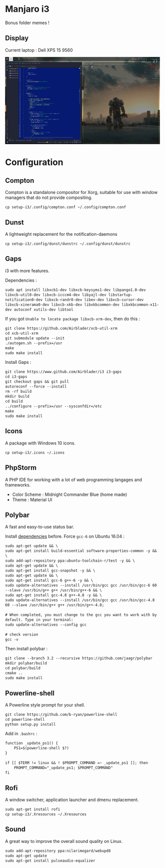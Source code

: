 # Manjaro i3

Bonus folder memes !

## Display

Current laptop : Dell XPS 15 9560

![Screenshot](workspace.png)

# Configuration

## Compton

Compton is a standalone compositor for Xorg, suitable for use with window managers that do not provide compositing.

```
cp setup-i3/.config/compton.conf ~/.config/compton.conf
```

## Dunst

A lightweight replacement for the notification-daemons 

```
cp setup-i3/.config/dunst/dunstrc ~/.config/dunst/dunstrc
```

## Gaps

i3 with more features.

Dependencies :

```
sudo apt install libxcb1-dev libxcb-keysyms1-dev libpango1.0-dev libxcb-util0-dev libxcb-icccm4-dev libyajl-dev libstartup-notification0-dev libxcb-randr0-dev libev-dev libxcb-cursor-dev libxcb-xinerama0-dev libxcb-xkb-dev libxkbcommon-dev libxkbcommon-x11-dev autoconf xutils-dev libtool 
```

If you got `Unable to locate package libxcb-xrm-dev`, then do this :

```
git clone https://github.com/Airblader/xcb-util-xrm
cd xcb-util-xrm
git submodule update --init
./autogen.sh --prefix=/usr
make
sudo make install
```

Install Gaps :
```
git clone https://www.github.com/Airblader/i3 i3-gaps
cd i3-gaps
git checkout gaps && git pull
autoreconf --force --install
rm -rf build
mkdir build
cd build
../configure --prefix=/usr --sysconfdir=/etc
make
sudo make install
```

## Icons

A package with Windows 10 icons.

```
cp setup-i3/.icons ~/.icons
```

## PhpStorm

A PHP IDE for working with a lot of web programming langages and frameworks.

* Color Scheme  : Midnight Commander Blue (home made)
* Theme         : Material UI

## Polybar

A fast and easy-to-use status bar.

Install [dependencies](https://github.com/jaagr/polybar/wiki/Compiling) before.
Force `gcc-6` on Ubuntu 16.04 :
```
sudo apt-get update && \
sudo apt-get install build-essential software-properties-common -y && \
sudo add-apt-repository ppa:ubuntu-toolchain-r/test -y && \
sudo apt-get update && \
sudo apt-get install gcc-snapshot -y && \
sudo apt-get update && \
sudo apt-get install gcc-6 g++-6 -y && \
sudo update-alternatives --install /usr/bin/gcc gcc /usr/bin/gcc-6 60 --slave /usr/bin/g++ g++ /usr/bin/g++-6 && \
sudo apt-get install gcc-4.8 g++-4.8 -y && \
sudo update-alternatives --install /usr/bin/gcc gcc /usr/bin/gcc-4.8 60 --slave /usr/bin/g++ g++ /usr/bin/g++-4.8;

# When completed, you must change to the gcc you want to work with by default. Type in your terminal:
sudo update-alternatives --config gcc

# check version
gcc -v
```

Then install polybar :

```
git clone --branch 3.2 --recursive https://github.com/jaagr/polybar
mkdir polybar/build
cd polybar/build
cmake ..
sudo make install
```

## Powerline-shell

A Powerline style prompt for your shell.

```
git clone https://github.com/b-ryan/powerline-shell
cd powerline-shell
python setup.py install
```

Add in `.bashrc` :

```
function _update_ps1() {
    PS1=$(powerline-shell $?)
}

if [[ $TERM != linux && ! $PROMPT_COMMAND =~ _update_ps1 ]]; then
    PROMPT_COMMAND="_update_ps1; $PROMPT_COMMAND"
fi
```

## Rofi

A window switcher, application launcher and dmenu replacement.

```
sudo apt-get install rofi
cp setup-i3/.Xresources ~/.Xresources
```

## Sound

A great way to improve the overall sound quality on Linux.

```
sudo add-apt-repository ppa:nilarimogard/webupd8
sudo apt-get update
sudo apt-get install pulseaudio-equalizer
```
